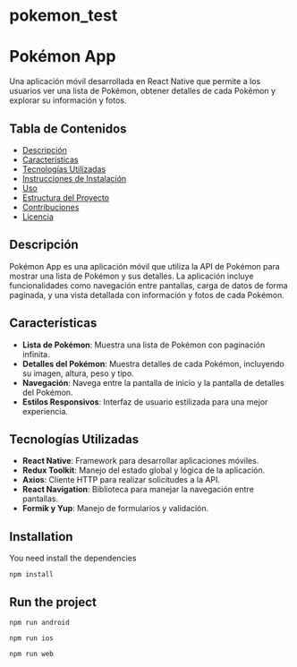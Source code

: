 # pokemon_test


# Pokémon App

Una aplicación móvil desarrollada en React Native que permite a los usuarios ver una lista de Pokémon, obtener detalles de cada Pokémon y explorar su información y fotos.

## Tabla de Contenidos

- [Descripción](#descripción)
- [Características](#características)
- [Tecnologías Utilizadas](#tecnologías-utilizadas)
- [Instrucciones de Instalación](#instrucciones-de-instalación)
- [Uso](#uso)
- [Estructura del Proyecto](#estructura-del-proyecto)
- [Contribuciones](#contribuciones)
- [Licencia](#licencia)

## Descripción

Pokémon App es una aplicación móvil que utiliza la API de Pokémon para mostrar una lista de Pokémon y sus detalles. La aplicación incluye funcionalidades como navegación entre pantallas, carga de datos de forma paginada, y una vista detallada con información y fotos de cada Pokémon.

## Características

- **Lista de Pokémon**: Muestra una lista de Pokémon con paginación infinita.
- **Detalles del Pokémon**: Muestra detalles de cada Pokémon, incluyendo su imagen, altura, peso y tipo.
- **Navegación**: Navega entre la pantalla de inicio y la pantalla de detalles del Pokémon.
- **Estilos Responsivos**: Interfaz de usuario estilizada para una mejor experiencia.

## Tecnologías Utilizadas

- **React Native**: Framework para desarrollar aplicaciones móviles.
- **Redux Toolkit**: Manejo del estado global y lógica de la aplicación.
- **Axios**: Cliente HTTP para realizar solicitudes a la API.
- **React Navigation**: Biblioteca para manejar la navegación entre pantallas.
- **Formik y Yup**: Manejo de formularios y validación.


## Installation

You need install the dependencies

```
npm install
```

## Run the project

```
npm run android
```

```
npm run ios
```

```
npm run web
```